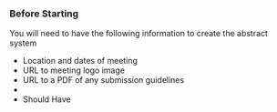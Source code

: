 
### Before Starting

You will need to have the following information to create the abstract system
- Location and dates of meeting
- URL to meeting logo image
- URL to a PDF of any submission guidelines
- 
- Should Have
